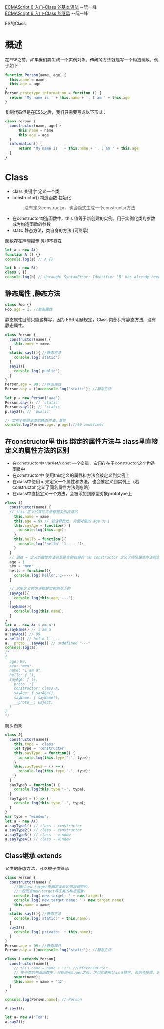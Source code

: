 
[ECMAScript 6 入门-Class 的基本语法](https://es6.ruanyifeng.com/#docs/class) --阮一峰  
[ECMAScript 6 入门-Class 的继承](https://es6.ruanyifeng.com/#docs/class-extends) --阮一峰

ES的Class

# 概述

在ES6之前，如果我们要生成一个实例对象，传统的方法就是写一个构造函数，例子如下：
```js
function Person(name, age) {
  this.name = name
  this.age = age
}
Person.prototype.information = function () {
  return 'My name is ' + this.name + ', I am ' + this.age
}
```
复制代码但是在ES6之后，我们只需要写成以下形式：
```js
class Person {
  constructor(name, age) {
      this.name = name
      this.age = age
  }
  information() {
      return 'My name is ' + this.name + ', I am ' + this.age
  }
}
```

# Class

* class 关键字 定义一个类  
* constructor() 构造函数 初始化
  >没有定义constructor，也会隐式生成一个constructor方法
* 在constructor构造函数中，this 值等于新创建的实例。用于实例化类的参数成为构造函数的参数
* static 静态方法，类自身的方法 (可继承)
  

函数存在声明提示
类却不存在

```js
let a = new A()
function A () {}
console.log(a) // A {}

let b = new B()
class B {}
console.log(b) // Uncaught SyntaxError: Identifier 'B' has already been declared
```


## 静态属性  ,静态方法
```js
class Foo {}
Foo.age = 1; //静态属性
```
静态属性目前只能这样写，因为 ES6 明确规定，Class 内部只有静态方法，没有静态属性。

```js
class Person {
  constructor(name) {
    this.name = name;
  }
  static say1(){ //静态方法
    console.log('static');
  }
  say2(){
    console.log('public');
  }
}
Person.age = 99; //静态属性
Person.say = ()=>console.log('static'); //静态方法

let p = new Person('aaa')
Person.say(); // 'static'
Person.say1(); // 'static'
p.say2(); // 'public'

// 实例不能继承类的静态方法、属性
console.log(Person.age, p.age);//99 undefined
```

## 在constructor里 this 绑定的属性方法与 class里直接定义的属性方法的区别
[](https://juejin.im/post/5e707417e51d45272054d5d3#heading-16)


* 在constructor中 var/let/const 一个变量，它只存在于constructor这个构造函数中
* 在constructor中 使用this定义的属性和方法会被定义到实例上
* 在class中使用 = 来定义一个属性和方法，也会被定义到实例上（若 constructor 定义了同名属性方法则忽略）
* 在class中直接定义一个方法，会被添加到原型对象prototype上

```js
class A{
  constructor(name) {
  // this 定义的属性方法都是实例自身的
    this.name = name
    this.age = 99 // 若注释此处，实例对象的 age 为 1
    this.sayAge = function() {
      console.log(this.age);
    }
    this.hello = function(){
      console.log('hello','1-----');
    }
  }
  // 通过 = 定义的属性方法也是是实例自身的（若 constructor 定义了同名属性方法则忽略）
  age = 1
  sex = 'men'
  hello = function(){
    console.log('hello','2-----');
  }

  // 这里定义的方法都是实例原型上的
  sayAge(){
    console.log(this.age,'---');
  }
  sayName(){
    console.log(this.name);
  }
}
let a = new A('i am a')  
a.sayName() // i am a
a.sayAge() // 99
a.hello() // hello 1-----
a.__proto__.sayAge() // undefined "---"
console.log(a);
/* 
{
  age: 99,
  sex: "men",
  name: "i am a",
  hello: ƒ (),
  sayAge: ƒ (),
  __proto__:{
    constructor: class A,
    sayAge: ƒ sayAge(),
    sayName: ƒ sayName(),
    __proto__: Object,
  }
}
*/
```

箭头函数
```js
class A{
  constructor(name){
    this.type = 'class'
    let type = 'constructor'
    this.sayType1 = function() {
      console.log(this.type,'-', type);
    }
    this.sayType2 = () => {
      console.log(this.type,'-', type);
    }
  }
  sayType3 = function() {
    console.log(this.type,'-', type);
  }
  sayType4 = () => {
    console.log(this.type,'-', type);
  }
}
var type = "window";
let a = new A()
a.sayType1() // class - constructor
a.sayType2() // class - constructor
a.sayType3() // class - window
a.sayType4() // class - window
```


## Class继承 extends
父类的静态方法，可以被子类继承

```js
class Person {
  constructor(name) {
    //通过new.target来确定类是如何被调用的，
    //一般而言new.target等于类的构造函数。
    console.log('new.target: ' + new.target);
    console.log('new.target.name: ' + new.target.name);
    this.name = name;
  }
  static say1(){ //静态方法
    console.log('static:' + this.name);
  }
  say2(){
    console.log('private:' + this.name);
  }
}
Person.age = 99; //静态属性
Person.say = ()=>console.log('static'); //静态方法

class A extends Person{
  constructor(name){
    // this.name = name + '1'; //ReferenceError
    // 在子类的构造函数中，只有调用super之后，才可以使用this关键字，否则会报错。这是因为子类实例的构建，基于父类实例，只有super方法才能调用父类实例。
    super(name);
    this.name = name + '12';
  }
}

console.log(Person.name); // Person

A.say1();

let a= new A('Tom');
a.say2();
```